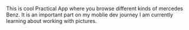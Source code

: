 This is cool Practical App where you browse different kinds of mercedes Benz. It is an important part on my moblie dev journey I am currently learning about working with pictures.
